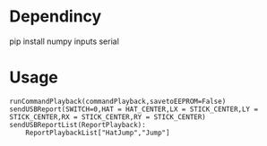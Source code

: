 # Dependincy
pip install numpy inputs serial

# Usage
	runCommandPlayback(commandPlayback,savetoEEPROM=False)
	sendUSBReport(SWITCH=0,HAT = HAT_CENTER,LX = STICK_CENTER,LY = STICK_CENTER,RX = STICK_CENTER,RY = STICK_CENTER)
	sendUSBReportList(ReportPlayback):
		ReportPlaybackList["HatJump","Jump"]

